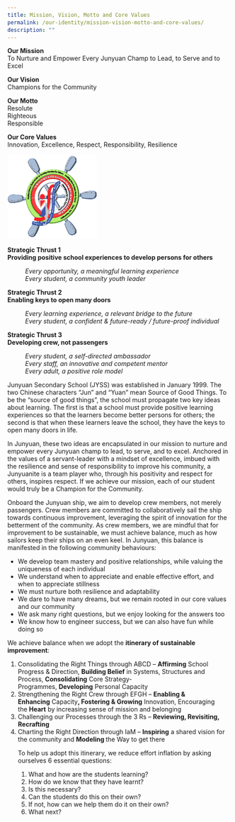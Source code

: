 ```yaml
---
title: Mission, Vision, Motto and Core Values
permalink: /our-identity/mission-vision-motto-and-core-values/
description: ""
---
```

<p><strong>Our Mission<br /></strong>To Nurture and Empower Every Junyuan Champ to Lead, to Serve and to Excel</p>
<p><strong>Our Vision<br /></strong>Champions for the Community</p>
<p><strong>Our Motto<br /></strong>Resolute<br />Righteous<br />Responsible</p>
<p><strong>Our Core Values<br /></strong>Innovation, Excellence, Respect, Responsibility, Resilience</p>
<img style="width: 40%;" src="/images/mission.png" />
<p><strong>Strategic Thrust 1<br /></strong><strong>Providing positive school experiences to develop persons for others</strong></p>
<p style="padding-left: 40px;"><em> Every opportunity, a meaningful learning experience<br /></em><em>Every student, a community youth leader</em></p>
<p><strong>Strategic Thrust 2<br /></strong><strong>Enabling keys to open many doors</strong></p>
<p style="padding-left: 40px;"><em> Every learning experience, a relevant bridge to the future<br /></em><em>Every student, a confident &amp; future-ready / future-proof individual</em></p>
<p><strong>Strategic Thrust 3<br /></strong><strong>Developing crew, not passengers</strong></p>
<p style="padding-left: 40px;"><em> Every student, a self-directed ambassador<br /></em><em>Every staff, an innovative and competent mentor<br /></em><em>Every adult, a positive role model</em></p>
<p>Junyuan Secondary School (JYSS) was established in January 1999. The two Chinese characters &ldquo;Jun&rdquo; and &ldquo;Yuan&rdquo; mean Source of Good Things. To be the &ldquo;source of good things&rdquo;, the school must propagate two key ideas about learning. The first is that a school must provide positive learning experiences so that the learners become better persons for others; the second is that when these learners leave the school, they have the keys to open many doors in life.</p>
<p>In Junyuan, these two ideas are encapsulated in our mission to nurture and empower every Junyuan champ to lead, to serve, and to excel. Anchored in the values of a servant-leader with a mindset of excellence, imbued with the resilience and sense of responsibility to improve his community, a Junyuanite is a team player who, through his positivity and respect for others, inspires respect. If we achieve our mission, each of our student would truly be a Champion for the Community.</p>
<p>Onboard the Junyuan ship, we aim to develop crew members, not merely passengers. Crew members are committed to collaboratively sail the ship towards continuous improvement, leveraging the spirit of innovation for the betterment of the community. As crew members, we are mindful that for improvement to be sustainable, we must achieve balance, much as how sailors keep their ships on an even keel. In Junyuan, this balance is manifested in the following community behaviours:</p>
<ul>
<li>We develop team mastery and positive relationships, while valuing the uniqueness of each individual</li>
<li>We understand when to appreciate and enable effective effort, and when to appreciate stillness</li>
<li>We must nurture both resilience and adaptability</li>
<li>We dare to have many dreams, but we remain rooted in our core values and our community</li>
<li>We ask many right questions, but we enjoy looking for the answers too</li>
<li>We know how to engineer success, but we can also have fun while doing so</li>
</ul>
<p>We achieve balance when we adopt the&nbsp;<strong>itinerary of sustainable improvement</strong>:</p>
<ol>
<li>Consolidating the Right Things through ABCD &ndash;&nbsp;<strong>Affirming</strong>&nbsp;School Progress &amp; Direction,&nbsp;<strong>Building Belief</strong>&nbsp;in Systems, Structures and Process,&nbsp;<strong>Consolidating</strong>&nbsp;Core Strategy-Programmes,&nbsp;<strong>Developing</strong>&nbsp;Personal Capacity</li>
<li>Strengthening the Right Crew through EFGH &ndash;&nbsp;<strong>Enabling &amp; Enhancing</strong>&nbsp;Capacity<strong>, Fostering &amp; Growing</strong>&nbsp;Innovation, Encouraging the&nbsp;<strong>Heart</strong>&nbsp;by increasing sense of mission and belonging</li>
<li>Challenging our Processes through the 3 Rs &ndash;&nbsp;<strong>Reviewing, Revisiting, Recrafting</li></strong>
<li>Charting the Right Direction through IaM &ndash;&nbsp;<strong>Inspiring</strong>&nbsp;a shared vision for the community and&nbsp;<strong>Modeling&nbsp;</strong>the Way to get there</li>
<p>To help us adopt this itinerary, we reduce effort inflation by asking ourselves 6 essential questions:</p>
<ol>
<li>What and how are the students learning?</li>
<li>How do we know that they have learnt?</li>
<li>Is this necessary?</li>
<li>Can the students do this on their own?</li>
<li>If not, how can we help them do it on their own?</li>
<li>What next?</li>
</ol>
